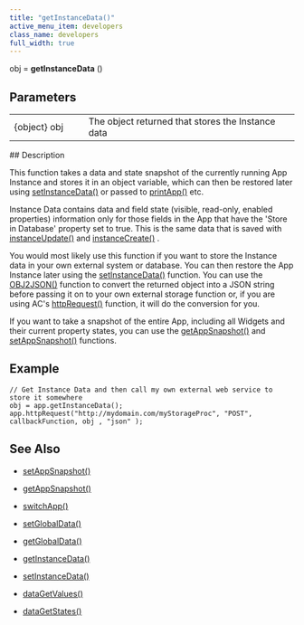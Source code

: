 ```yaml
---
title: "getInstanceData()"
active_menu_item: developers
class_name: developers
full_width: true
---
```



obj = **getInstanceData** ()

## Parameters

<table>
<tr>
<td width="134">
{object} obj

</td>
<td width="20">
</td>
<td width="750">
The object returned that stores the Instance data

</td>
</tr>
</table>
## Description

This function takes a data and state snapshot of the currently running App Instance and stores it in an object variable, which can then be restored later using [setInstanceData()](/developers/user-guide/scripting-apis/client-api/instance-data-functions/setinstancedata) or passed to [printApp()](/developers/user-guide/scripting-apis/client-api/app-functions/printapp) etc.

Instance Data contains data and field state (visible, read-only, enabled properties) information only for those fields in the App that have the 'Store in Database' property set to true. This is the same data that is saved with [instanceUpdate()](/developers/user-guide/scripting-apis/client-api/instance-data-functions/instancesave) and [instanceCreate()](/developers/user-guide/scripting-apis/client-api/instance-data-functions/instancecreate) .

You would most likely use this function if you want to store the Instance data in your own external system or database. You can then restore the App Instance later using the [setInstanceData()](/developers/user-guide/scripting-apis/client-api/instance-data-functions/setinstancedata) function. You can use the [OBJ2JSON()](/developers/user-guide/scripting-apis/client-api/conversion-functions/json2text) function to convert the returned object into a JSON string before passing it on to your own external storage function or, if you are using AC's [httpRequest()](/developers/user-guide/scripting-apis/client-api/soap-restful-ajax-calls/httprequest) function, it will do the conversion for you.

If you want to take a snapshot of the entire App, including all Widgets and their current property states, you can use the [getAppSnapshot()](/developers/user-guide/scripting-apis/client-api/app-functions/getappsnapshot) and [setAppSnapshot()](/developers/user-guide/scripting-apis/client-api/app-functions/setappsnapshot) functions.

## Example

    // Get Instance Data and then call my own external web service to store it somewhere
    obj = app.getInstanceData();
    app.httpRequest("http://mydomain.com/myStorageProc", "POST", callbackFunction, obj , "json" );
     
   

## See Also

 - [setAppSnapshot()](/developers/user-guide/scripting-apis/client-api/app-functions/setappsnapshot)

 - [getAppSnapshot()](/developers/user-guide/scripting-apis/client-api/app-functions/getappsnapshot)

 - [switchApp()](/developers/user-guide/scripting-apis/client-api/app-functions/switchapp)

 - [setGlobalData()](/developers/user-guide/scripting-apis/client-api/global-data-pool-functions/setglobaldata)

 - [getGlobalData()](/developers/user-guide/scripting-apis/client-api/global-data-pool-functions/getglobaldata)

 - [getInstanceData()](/developers/user-guide/scripting-apis/client-api/instance-data-functions/getinstancedata)

 - [setInstanceData()](/developers/user-guide/scripting-apis/client-api/instance-data-functions/setinstancedata)

 - [dataGetValues()](/developers/user-guide/scripting-apis/client-api/widget-data-state-manipulation/datagetvalues)

 - [dataGetStates()](/developers/user-guide/scripting-apis/client-api/widget-data-state-manipulation/datagetstates)

